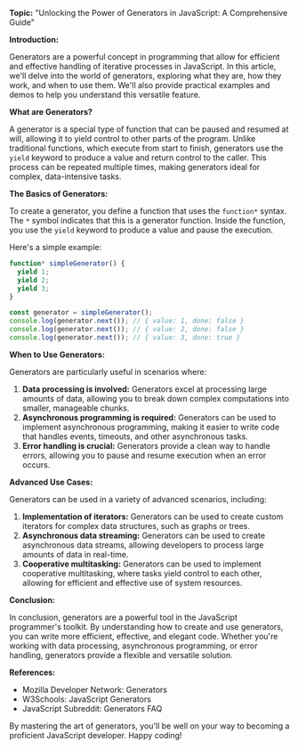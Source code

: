 **Topic:** "Unlocking the Power of Generators in JavaScript: A Comprehensive Guide"

**Introduction:**

Generators are a powerful concept in programming that allow for efficient and effective handling of iterative processes in JavaScript. In this article, we'll delve into the world of generators, exploring what they are, how they work, and when to use them. We'll also provide practical examples and demos to help you understand this versatile feature.

**What are Generators?**

A generator is a special type of function that can be paused and resumed at will, allowing it to yield control to other parts of the program. Unlike traditional functions, which execute from start to finish, generators use the `yield` keyword to produce a value and return control to the caller. This process can be repeated multiple times, making generators ideal for complex, data-intensive tasks.

**The Basics of Generators:**

To create a generator, you define a function that uses the `function*` syntax. The `*` symbol indicates that this is a generator function. Inside the function, you use the `yield` keyword to produce a value and pause the execution.

Here's a simple example:
```javascript
function* simpleGenerator() {
  yield 1;
  yield 2;
  yield 3;
}

const generator = simpleGenerator();
console.log(generator.next()); // { value: 1, done: false }
console.log(generator.next()); // { value: 2, done: false }
console.log(generator.next()); // { value: 3, done: true }
```
**When to Use Generators:**

Generators are particularly useful in scenarios where:

1. **Data processing is involved:** Generators excel at processing large amounts of data, allowing you to break down complex computations into smaller, manageable chunks.
2. **Asynchronous programming is required:** Generators can be used to implement asynchronous programming, making it easier to write code that handles events, timeouts, and other asynchronous tasks.
3. **Error handling is crucial:** Generators provide a clean way to handle errors, allowing you to pause and resume execution when an error occurs.

**Advanced Use Cases:**

Generators can be used in a variety of advanced scenarios, including:

1. **Implementation of iterators:** Generators can be used to create custom iterators for complex data structures, such as graphs or trees.
2. **Asynchronous data streaming:** Generators can be used to create asynchronous data streams, allowing developers to process large amounts of data in real-time.
3. **Cooperative multitasking:** Generators can be used to implement cooperative multitasking, where tasks yield control to each other, allowing for efficient and effective use of system resources.

**Conclusion:**

In conclusion, generators are a powerful tool in the JavaScript programmer's toolkit. By understanding how to create and use generators, you can write more efficient, effective, and elegant code. Whether you're working with data processing, asynchronous programming, or error handling, generators provide a flexible and versatile solution.

**References:**

* Mozilla Developer Network: Generators
* W3Schools: JavaScript Generators
* JavaScript Subreddit: Generators FAQ

By mastering the art of generators, you'll be well on your way to becoming a proficient JavaScript developer. Happy coding!